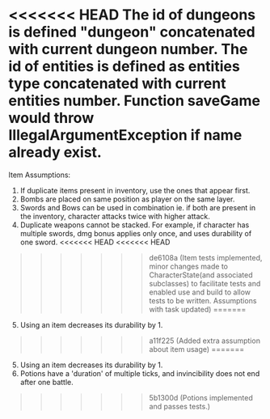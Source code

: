 <<<<<<< HEAD
The id of dungeons is defined "dungeon" concatenated with current dungeon number.
The id of entities is defined as entities type concatenated with current entities number.
Function saveGame would throw IllegalArgumentException if name already exist.
=======
Item Assumptions:
1. If duplicate items present in inventory, use the ones that appear first.
2. Bombs are placed on same position as player on the same layer.
3. Swords and Bows can be used in combination ie. if both are present in the inventory, character attacks twice with higher attack.
4. Duplicate weapons cannot be stacked. For example, if character has multiple swords, dmg bonus applies only once, and uses
   durability of one sword.
<<<<<<< HEAD
<<<<<<< HEAD
>>>>>>> de6108a (Item tests implemented, minor changes made to CharacterState(and associated subclasses) to facilitate tests and enabled use and build to allow tests to be written. Assumptions with task updated)
=======
5. Using an item decreases its durability by 1.
>>>>>>> a11f225 (Added extra assumption about item usage)
=======
5. Using an item decreases its durability by 1.
6. Potions have a 'duration' of multiple ticks, and invincibility does not end after one battle.
>>>>>>> 5b1300d (Potions implemented and passes tests.)
